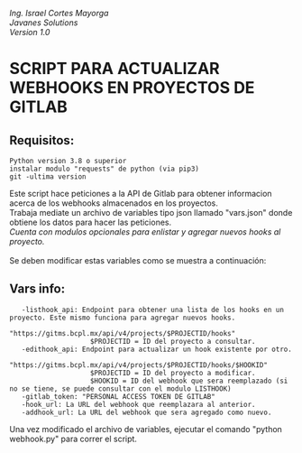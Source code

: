 *Ing. Israel Cortes Mayorga <br />
Javanes Solutions <br />
Version 1.0*  <br />
 # SCRIPT PARA ACTUALIZAR WEBHOOKS EN PROYECTOS DE GITLAB
 ## Requisitos: 
    Python version 3.8 o superior
    instalar modulo "requests" de python (via pip3)
    git -ultima version
 Este script hace peticiones a la API de Gitlab para obtener informacion acerca de los webhooks almacenados en los proyectos. <br /> 
 Trabaja mediate un archivo de variables tipo json llamado "vars.json" donde obtiene los datos para hacer las peticiones. <br /> 
 *Cuenta con modulos opcionales para enlistar y agregar nuevos hooks al proyecto.* <br /> <br />
 Se deben modificar estas variables como se muestra a continuación: <br />
 ## Vars info:
       -listhook_api: Endpoint para obtener una lista de los hooks en un proyecto. Este mismo funciona para agregar nuevos hooks.
                     "https://gitms.bcpl.mx/api/v4/projects/$PROJECTID/hooks"
                        $PROJECTID = ID del proyecto a consultar.       
       -edithook_api: Endpoint para actualizar un hook existente por otro.
                     "https://gitms.bcpl.mx/api/v4/projects/$PROJECTID/hooks/$HOOKID"
                        $PROJECTID = ID del proyecto a modificar.
                        $HOOKID = ID del webhook que sera reemplazado (si no se tiene, se puede consultar con el modulo LISTHOOK)
       -gitlab_token: "PERSONAL ACCESS TOKEN DE GITLAB" 
       -hook_url: La URL del webhook que reemplazara al anterior.
       -addhook_url: La URL del webhook que sera agregado como nuevo.
Una vez modificado el archivo de variables, ejecutar el comando "python webhook.py" para correr el script. <br />
